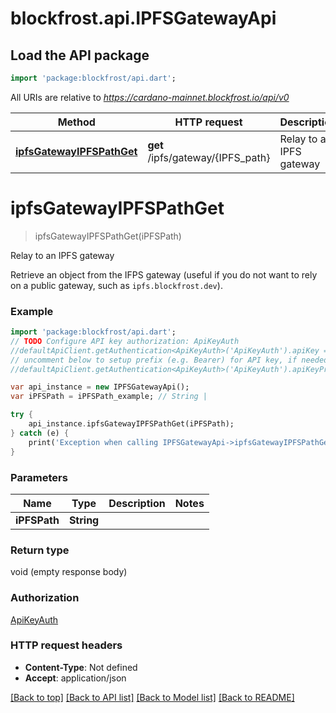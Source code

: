 # blockfrost.api.IPFSGatewayApi

## Load the API package
```dart
import 'package:blockfrost/api.dart';
```

All URIs are relative to *https://cardano-mainnet.blockfrost.io/api/v0*

Method | HTTP request | Description
------------- | ------------- | -------------
[**ipfsGatewayIPFSPathGet**](IPFSGatewayApi.md#ipfsgatewayipfspathget) | **get** /ipfs/gateway/{IPFS_path} | Relay to an IPFS gateway


# **ipfsGatewayIPFSPathGet**
> ipfsGatewayIPFSPathGet(iPFSPath)

Relay to an IPFS gateway

Retrieve an object from the IFPS gateway (useful if you do not want to rely on a public gateway, such as `ipfs.blockfrost.dev`).

### Example 
```dart
import 'package:blockfrost/api.dart';
// TODO Configure API key authorization: ApiKeyAuth
//defaultApiClient.getAuthentication<ApiKeyAuth>('ApiKeyAuth').apiKey = 'YOUR_API_KEY';
// uncomment below to setup prefix (e.g. Bearer) for API key, if needed
//defaultApiClient.getAuthentication<ApiKeyAuth>('ApiKeyAuth').apiKeyPrefix = 'Bearer';

var api_instance = new IPFSGatewayApi();
var iPFSPath = iPFSPath_example; // String | 

try { 
    api_instance.ipfsGatewayIPFSPathGet(iPFSPath);
} catch (e) {
    print('Exception when calling IPFSGatewayApi->ipfsGatewayIPFSPathGet: $e\n');
}
```

### Parameters

Name | Type | Description  | Notes
------------- | ------------- | ------------- | -------------
 **iPFSPath** | **String**|  | 

### Return type

void (empty response body)

### Authorization

[ApiKeyAuth](../README.md#ApiKeyAuth)

### HTTP request headers

 - **Content-Type**: Not defined
 - **Accept**: application/json

[[Back to top]](#) [[Back to API list]](../README.md#documentation-for-api-endpoints) [[Back to Model list]](../README.md#documentation-for-models) [[Back to README]](../README.md)

